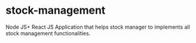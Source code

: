 # stock-management
Node JS+ React JS Application that helps stock manager to implements all stock management functionalities.
